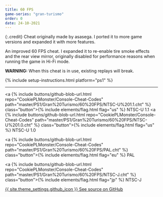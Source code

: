 ```yaml
---
title: 60 FPS
game-series: "gran-turismo"
order: 0
date: 24-10-2021
---
```


{:.credit}
Cheat originally made by asasega. I ported it to more game versions and expanded it with more features.

An improved 60 FPS cheat. I expanded it to re-enable tire smoke effects and the rear view mirror, originally disabled for performance reasons when running the game in Hi-Fi mode.

**WARNING:** When this cheat is in use, existing replays will break.

{% include setup-instructions.html platform="ps1" %}

***

<a {% include buttons/github-blob-url.html repo="CookiePLMonster/Console-Cheat-Codes" path="master/PS1/Gran%20Turismo/60%20FPS/NTSC-U%201.1.cht" %} class="button">{% include elements/flag.html flag="us" %} NTSC-U 1.1</a>
<a {% include buttons/github-blob-url.html repo="CookiePLMonster/Console-Cheat-Codes" path="master/PS1/Gran%20Turismo/60%20FPS/NTSC-U%201.0.cht" %} class="button">{% include elements/flag.html flag="us" %} NTSC-U 1.0</a>

<a {% include buttons/github-blob-url.html repo="CookiePLMonster/Console-Cheat-Codes" path="master/PS1/Gran%20Turismo/60%20FPS/PAL.cht" %} class="button">{% include elements/flag.html flag="eu" %} PAL</a>

<a {% include buttons/github-blob-url.html repo="CookiePLMonster/Console-Cheat-Codes" path="master/PS1/Gran%20Turismo/60%20FPS/NTSC-J.cht" %} class="button">{% include elements/flag.html flag="jp" %} NTSC-J</a>

<a href="https://github.com/CookiePLMonster/Console-Cheat-Codes/tree/master/PS1/Gran%20Turismo/60%20FPS" class="button github" target="_blank">{{ site.theme_settings.github_icon }} See source on GitHub</a>
